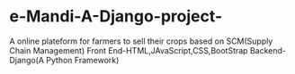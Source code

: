 # e-Mandi-A-Django-project-
A online plateform for farmers to sell their crops based on SCM(Supply Chain Management)
Front End-HTML,JAvaScript,CSS,BootStrap
Backend-Django(A Python Framework)
